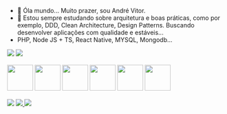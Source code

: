 <div>
  
- 👾 Óla mundo... Muito prazer, sou André Vitor.
- 📘 Estou sempre estudando sobre arquitetura e boas práticas, como por exemplo, DDD, Clean Architecture, Design Patterns. Buscando desenvolver aplicações com qualidade e estáveis...
- PHP, Node JS + TS, React Native, MYSQL, Mongodb...
  
<div>
  <img src="https://github-readme-stats.vercel.app/api?username=andrevitor103&count_private=true&show_icons=true&theme=onedark" />
  <img src="https://github-readme-stats.vercel.app/api/top-langs/?username=andrevitor103&count_private=true&show_icons=true&theme=onedark" />
</div>
<br>
<div>
  <img src="https://cdn.jsdelivr.net/gh/devicons/devicon/icons/php/php-original.svg" height="60" width="60" />
  <img src="https://cdn.jsdelivr.net/gh/devicons/devicon/icons/laravel/laravel-plain.svg" height="60" width="60"/>
  <img src="https://cdn.jsdelivr.net/gh/devicons/devicon/icons/javascript/javascript-original.svg" height="60" width="60" />
  <img src="https://cdn.jsdelivr.net/gh/devicons/devicon/icons/react/react-original.svg" height="60" width="60" />
  <img src="https://cdn.jsdelivr.net/gh/devicons/devicon/icons/vuejs/vuejs-original.svg" height="60" width="60" />
  <img src="https://cdn.jsdelivr.net/gh/devicons/devicon/icons/mysql/mysql-original.svg" height="60" width="60" />
</div>
<br>
<div>
  <a href="https://www.instagram.com/andree__vitor/" target="_blank"><img src="https://img.shields.io/badge/Instagram-E4405F?style=for-the-badge&logo=instagram&logoColor=white" /></a> 
   <a href="https://www.linkedin.com/in/andre-vitor-f-adams-3697391a4/" target="_blank"><img src="https://img.shields.io/badge/LinkedIn-0077B5?style=for-the-badge&logo=linkedin&logoColor=white" />
        <a href="https://www.youtube.com/channel/UCtZrvBHbztMwvz3uE2T5HPA" target="_blank"><img src="https://img.shields.io/badge/YouTube-FF0000?style=for-the-badge&logo=youtube&logoColor=white" /></a>           
</div>

</div>
